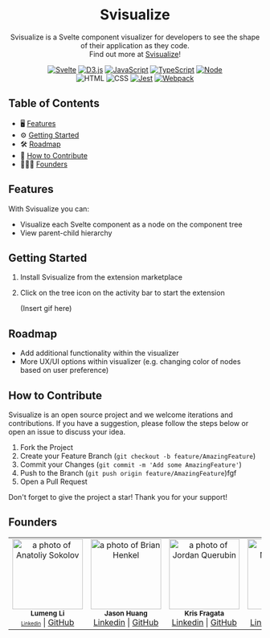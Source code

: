 <div align="center">
   <!-- PROJECT LOGO -->
  <h1 align="center"><b>Svisualize</b></h1>
</div>

<p align="center">
Svisualize is a Svelte component visualizer for developers to see the shape of their application as they code. <br/>Find out more at <a href="">Svisualize</a>!
</p>


<div align='center'>

[![Svelte](https://img.shields.io/badge/Svelte-4A4A55?style=for-the-badge&logo=svelte&logoColor=FF3E00)](https://svelte.dev/)
[![D3.js](https://img.shields.io/badge/d3%20js-F9A03C?style=for-the-badge&logo=d3.js&logoColor=white)](https://d3js.org/)
[![JavaScript](https://img.shields.io/badge/javascript-yellow?style=for-the-badge&logo=javascript&logoColor=white)](https://www.javascript.com/)
[![TypeScript](https://img.shields.io/badge/TypeScript-blue?style=for-the-badge&logo=typescript&logoColor=white)](https://www.typescriptlang.org/)
[![Node](https://img.shields.io/badge/-node-339933?style=for-the-badge&logo=node.js&logoColor=white)](https://nodejs.org/en)
<br/>![HTML](https://img.shields.io/badge/HTML5-E34F26?style=for-the-badge&logo=html5&logoColor=white)
![CSS](https://img.shields.io/badge/CSS3-1572B6?style=for-the-badge&logo=css3&logoColor=white)
[![Jest](https://img.shields.io/badge/Jest-900C3F?style=for-the-badge&logo=jest&logoColor=white)](https://jestjs.io/)
[![Webpack](https://img.shields.io/badge/Webpack-grey?style=for-the-badge&logo=webpack&logoColor=7DF9FF)](https://jestjs.io/)

</div>

## Table of Contents

- 🖥️ [Features](#features)
- ⚙️ [Getting Started](#getting-started)
- 🛠 [Roadmap](#roadmap)
- 🔗 [How to Contribute](#how-to-contribute)
- 👩🏻‍💻 [Founders](#founders)

## Features

With Svisualize you can:

- Visualize each Svelte component as a node on the component tree
- View parent-child hierarchy

## Getting Started

1. Install Svisualize from the extension marketplace
2. Click on the tree icon on the activity bar to start the extension

   (Insert gif here)

## Roadmap

- Add additional functionality within the visualizer
- More UX/UI options within visualizer (e.g. changing color of nodes based on user preference)

## How to Contribute

Svisualize is an open source project and we welcome iterations and contributions. If you have a suggestion, please follow the steps below or open an issue to discuss your idea. 

1. Fork the Project
2. Create your Feature Branch (`git checkout -b feature/AmazingFeature`)
3. Commit your Changes (`git commit -m 'Add some AmazingFeature'`)
4. Push to the Branch (`git push origin feature/AmazingFeature`)fgf
5. Open a Pull Request

Don't forget to give the project a star! Thank you for your support!

## Founders

<table>
  <tr>
    <td align="center">
      <img src="https://github.com/lumengli7.png" width="140px;" alt="a photo of Anatoliy Sokolov"/>
      <br />
      <sub><b>Lumeng Li</b></sub>
      <br />
      <a href="" style="font-size: 10px;">Linkedin</a> |
      <a href="https://github.com/lumengli7">GitHub</a>
    </td>
     <td align="center">
      <img src="https://github.com/itsdayson.png" width="140px;" alt="a photo of Brian Henkel"/>
      <br />
      <sub><b>Jason Huang</b></sub>
      <br />
      <a href="https://www.linkedin.com">Linkedin</a> |
      <a href="https://github.com/itsdayson">GitHub</a>
    </td> <td align="center">
      <img src="https://github.com/krisfragata.png" width="140px;" alt="a photo of Jordan Querubin"/>
      <br />
      <sub><b>Kris Fragata</b></sub>
      <br />
      <a href="https://www.linkedin.com">Linkedin</a> |
      <a href="https://github.com/krisfragata">GitHub</a>
    </td> <td align="center">
      <img src="https://github.com/calebbelkin.png" width="140px;" alt="a photo of Nathan Peel"/>
      <br />
      <sub><b>Caleb Belkin</b></sub>
      <br />
      <a href="https://www.linkedin.com">Linkedin</a> |
      <a href="https://github.com/calebbelkin">GitHub</a>
    </td>     
  </tr>
</table>
